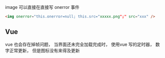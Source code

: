 image 可以直接在直接写 onerror 事件

```html
<img onerror="this.onerror=null; this.src="xxxxx.png";" src="xxx" />
```

## Vue

vue 也会存在掉帧问题， 当界面还未完全加载完成时， 使用vue 写的定时器， 数字正常更新， 但是图标没有来得及更新